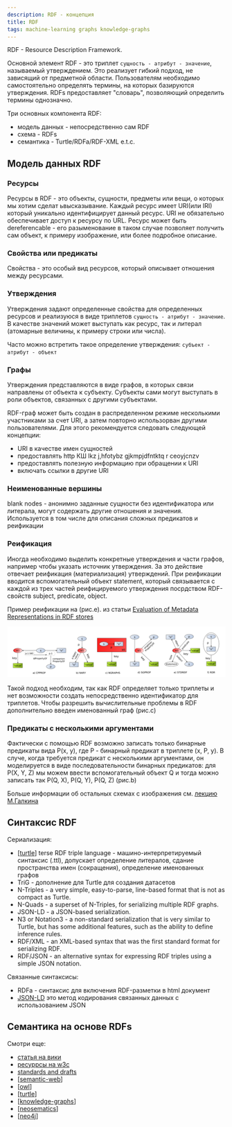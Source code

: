 ```yaml
---
description: RDF - концепция
title: RDF
tags: machine-learning graphs knowledge-graphs
---
```

RDF - Resource Description Framework.

Основной элемент RDF - это триплет `сущность - атрибут - значение`, называемый утверждением. Это реализует гибкий подход, не зависящий от предметной области. Пользователям необходимо самостоятельно определять термины, на которых базируются утверждения. RDFs предоставляет "словарь", позволяющий определить термины однозначно.

Три основных компонента RDF:

- модель данных - непосредственно сам RDF
- схема - RDFs
- семантика - Turtle/RDFa/RDF-XML e.t.c.

## Модель данных RDF

### Ресурсы

Ресурсы в RDF - это объекты, сущности, предметы или вещи, о которых мы хотим сделат ьвысказывание. Каждый ресурс имеет URI(или IRI) который уникально идентифицирует данный ресурс. URI не обязательно обеспечивает доступ к ресурсу по URL. Ресурс может быть dereferencable - его разыменование в таком случае позволяет получить сам объект, к примеру изображение, или более подробное описание.

### Свойства или предикаты

Свойства - это особый вид ресурсов, который описывает отношения между ресурсами.

### Утверждения

Утверждения задают определенные свойства для определенных ресурсов и реализуюся в виде триплетов `сущность - атрибут - значение`. В качестве значений может выступать как ресурс, так и литерал (атомарные величины, к примеру строки или числа).

Часто можно встретить такое определение утверждения: `субъект - атрибут - объект`

### Графы

Утверждения представляются в виде графов, в которых связи направлены от объекта к субъекту. Субъекты сами могут выступать в роли объектов, связанных с другими субъектами.

RDF-граф может быть создан в распределенном режиме несколькими участниками за счет URI, а затем повторно использорван другими пользователями. Для этого рекомендуется следовать следующей концепции:

- URI в качестве имен сущностей
- предоставлять http КШ lkz j,hfotybz gjkmpjdfntktq r ceoyjcnzv
- предоставлять полезную информацию при обращении к URI
- включать ссылки в другие URI

### Неименованные вершины

blank nodes - анонимно заданные сущности без идентификатора или литерала, могут содержать другие отношения и значения. Используется в том числе для описания сложных предикатов и реификации

### Реификация

Иногда необходимо выделить конкретные утверждения и части графов, например чтобы указать источник утверждения. За это действие отвечает реификация (материализация) утверждений. При реификации вводится вспомогательный объект statement, который связывается с каждой из трех частей реифицируемого утверждения посрдством RDF-свойств subject, predicate, object.

Пример реификации на (рис.e). из статьи [Evaluation of Metadata Representations in RDF stores](http://www.semantic-web-journal.net/system/files/swj1791.pdf)

![Evaluation of Metadata Representations in RDF stores](../attachments/2023-01-08-01-43-11.png)

Такой подход необходим, так как RDF определяет только триплеты и нет возможности создать непосредственно идентификатор для триплетов. Чтобы разрешить вычислительные проблемы в RDF дополнительно введен именованный граф (рис.c)

### Предикаты с несколькими аргументами

Фактически с помощью RDF возможно записать только бинарные предикаты вида P(x, y), где P - бинарный предикат в триплете (x, P, y). В случе, когда требуется предикат с несколькими аргументами, он моделируется в виде последовательности бинарных предикатов: для P(X, Y, Z) мы можем ввести вспомогательный объект Q и тогда можно записать так P(Q, X), P(Q, Y), P(Q, Z) (рис.b)

Больше информации об остальных схемах с изображения см. [лекцию М.Галкина](https://migalkin.github.io/kgcourse2021/lectures/lecture4)

## Синтаксис RDF

Сериализация:

- [[turtle]] terse RDF triple language - машино-интерпретируемый синтаксис (.ttl), допускает определение литералов, сдание пространства имен (сокращения), определение именованных графов
- TriG - дополнение для Turtle для создания датасетов
- N-Triples - a very simple, easy-to-parse, line-based format that is not as compact as Turtle.
- N-Quads -  a superset of N-Triples, for serializing multiple RDF graphs.
- JSON-LD - a JSON-based serialization.
- N3 or Notation3 - a non-standard serialization that is very similar to Turtle, but has some additional features, such as the ability to define inference rules.
- RDF/XML - an XML-based syntax that was the first standard format for serializing RDF.
- RDF/JSON - an alternative syntax for expressing RDF triples using a simple JSON notation.

Связанные синтаксисы:

- RDFa - синтаксис для включения RDF-разметки в html документ
- [JSON-LD](https://en.wikipedia.org/wiki/JSON-LD) это метод кодирования связанных данных с использованием JSON

## Семантика на основе RDFs

Смотри еще:

- [статья на вики](https://en.wikipedia.org/wiki/Resource_Description_Framework)
- [ресуррсы на w3c](https://www.w3.org/RDF/)
- [standards and drafts](https://www.w3.org/TR/?tag=data)
- [[semantic-web]]
- [[owl]]
- [[turtle]]
- [[knowledge-graphs]]
- [[neosematics]]
- [[neo4j]]

[//begin]: # "Autogenerated link references for markdown compatibility"
[turtle]: turtle "Turtle for RDF"
[semantic-web]: semantic-web "Semantic web"
[owl]: owl "OWL ontology"
[turtle]: turtle "Turtle for RDF"
[knowledge-graphs]: ../lists/knowledge-graphs "Knowledge graphs"
[neosematics]: neosematics "Neosematics"
[neo4j]: neo4j "Neo4j graph data base"
[//end]: # "Autogenerated link references"